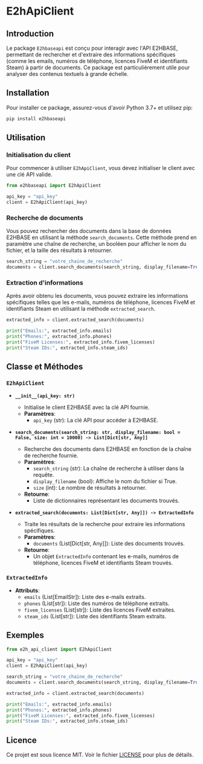 # E2hApiClient

## Introduction

Le package `E2hbaseapi` est conçu pour interagir avec l'API E2HBASE, permettant de rechercher et d'extraire des informations spécifiques (comme les emails, numéros de téléphone, licences FiveM et identifiants Steam) à partir de documents. Ce package est particulièrement utile pour analyser des contenus textuels à grande échelle.

## Installation

Pour installer ce package, assurez-vous d'avoir Python 3.7+ et utilisez pip:

```bash
pip install e2hbaseapi
```

## Utilisation

### Initialisation du client

Pour commencer à utiliser `E2hApiClient`, vous devez initialiser le client avec une clé API valide.

```python
from e2hbaseapi import E2hApiClient

api_key = "api_key"
client = E2hApiClient(api_key)
```

### Recherche de documents

Vous pouvez rechercher des documents dans la base de données E2HBASE en utilisant la méthode `search_documents`. Cette méthode prend en paramètre une chaîne de recherche, un booléen pour afficher le nom du fichier, et la taille des résultats à retourner.

```python
search_string = "votre_chaine_de_recherche"
documents = client.search_documents(search_string, display_filename=True, size=10000)
```

### Extraction d'informations

Après avoir obtenu les documents, vous pouvez extraire les informations spécifiques telles que les e-mails, numéros de téléphone, licences FiveM et identifiants Steam en utilisant la méthode `extracted_search`.

```python
extracted_info = client.extracted_search(documents)

print("Emails:", extracted_info.emails)
print("Phones:", extracted_info.phones)
print("FiveM Licenses:", extracted_info.fivem_licenses)
print("Steam IDs:", extracted_info.steam_ids)
```

## Classe et Méthodes

### `E2hApiClient`

- **`__init__(api_key: str)`**

  - Initialise le client E2HBASE avec la clé API fournie.
  - **Paramètres**:
    - `api_key` (str): La clé API pour accéder à E2HBASE.

- **`search_documents(search_string: str, display_filename: bool = False, size: int = 10000) -> List[Dict[str, Any]]`**

  - Recherche des documents dans E2HBASE en fonction de la chaîne de recherche fournie.
  - **Paramètres**:
    - `search_string` (str): La chaîne de recherche à utiliser dans la requête.
    - `display_filename` (bool): Affiche le nom du fichier si True.
    - `size` (int): Le nombre de résultats à retourner.
  - **Retourne**:
    - Liste de dictionnaires représentant les documents trouvés.

- **`extracted_search(documents: List[Dict[str, Any]]) -> ExtractedInfo`**
  - Traite les résultats de la recherche pour extraire les informations spécifiques.
  - **Paramètres**:
    - `documents` (List[Dict[str, Any]]): Liste des documents trouvés.
  - **Retourne**:
    - Un objet `ExtractedInfo` contenant les e-mails, numéros de téléphone, licences FiveM et identifiants Steam trouvés.

### `ExtractedInfo`

- **Attributs**:
  - `emails` (List[EmailStr]): Liste des e-mails extraits.
  - `phones` (List[str]): Liste des numéros de téléphone extraits.
  - `fivem_licenses` (List[str]): Liste des licences FiveM extraites.
  - `steam_ids` (List[str]): Liste des identifiants Steam extraits.

## Exemples

```python
from e2h_api_client import E2hApiClient

api_key = "api_key"
client = E2hApiClient(api_key)

search_string = "votre_chaine_de_recherche"
documents = client.search_documents(search_string, display_filename=True, size=10000)

extracted_info = client.extracted_search(documents)

print("Emails:", extracted_info.emails)
print("Phones:", extracted_info.phones)
print("FiveM Licenses:", extracted_info.fivem_licenses)
print("Steam IDs:", extracted_info.steam_ids)
```

## Licence

Ce projet est sous licence MIT. Voir le fichier [LICENSE](LICENSE) pour plus de détails.
